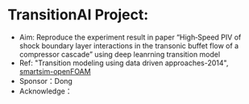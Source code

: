 # TransitionAI Project:
- Aim: Reproduce the experiment result in paper “High‐Speed PIV of shock boundary layer interactions in the transonic buffet flow of a compressor cascade” using deep leanrning transition model
- Ref: "Transition modeling using data driven approaches-2014", [smartsim-openFOAM](https://github.com/CrayLabs/smartsim-openFOAM)
- Sponsor：Dong
- Acknowledge：
